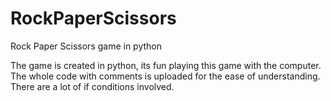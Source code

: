 # RockPaperScissors
Rock Paper Scissors game in python

The game is created in python, its fun playing this game with the computer. The whole code with comments is uploaded for the ease of understanding. There are a lot of if conditions involved.
